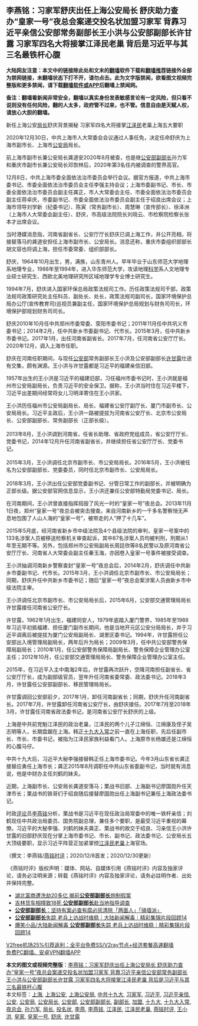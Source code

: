  <h2>李燕铭：习家军舒庆出任上海公安局长 舒庆助力查办“皇家一号”夜总会案递交投名状加盟习家军 背靠习近平亲信公安部常务副部长王小洪与公安部副部长许甘露 习家军四名大将接掌江泽民老巢 背后是习近平与其三名最铁杆心腹</h2> <p class="notice"><b>大陆网友注意：本文中的链接除此处和文末的<a href="https://github.com/bannedbook/fanqiang" >翻墙</a>软件下载和<a href="https://github.com/killgcd/justmysocks/blob/master/README.md">翻墙推荐</a>链接外全部为禁网链接，未翻墙状态下打不开，请勿点击。此为文字版禁闻，欲看图文视频完整版和更多禁闻，请下载<a href="https://github.com/bannedbook/fanqiang">翻墙软件或APP</a>后翻墙上禁闻网。</p><p>备注：翻墙看新闻非常安全，翻墙以真实身份发表敏感言论有一定风险，但只看不说则没有任何风险，翻的人太多，政府管不过来，也不管。信息自由是天赋人权，请放心大胆的翻墙。</b></p>  <div class="entry">  <p></p> <p>新任上海公安<a href="https://www.bannedbook.org/bnews/tag/%E5%B1%80%E9%95%BF/" class="st_tag internal_tag" rel="tag" title="标签 局长 下的日志">局长</a>舒庆背景揭秘 习家军四名大将接掌<a href="https://www.bannedbook.org/bnews/tag/%e6%b1%9f%e6%b3%bd%e6%b0%91/" class="st_tag internal_tag" rel="tag" title="标签 江泽民 下的日志">江泽民</a>老巢上海五大要职</p> <p>2020年12月30日&#65292;中共上海市人大常委会会议通过人事任免&#65292;决定任命舒庆为上海市副市长&#12289;上海市<a href="https://www.bannedbook.org/bnews/tag/%e5%85%ac%e5%ae%89%e5%b1%80/" class="st_tag internal_tag" rel="tag" title="标签 公安局 下的日志">公安局</a>局长&#12290;</p> <p>   前上海市副市长兼公安局长龚道安2020年8月被查&#65292;也是继<a href="https://www.bannedbook.org/bnews/tag/%e5%85%ac%e5%ae%89%e9%83%a8%e5%89%af%e9%83%a8%e9%95%bf/" class="st_tag internal_tag" rel="tag" title="标签 公安部副部长 下的日志">公安部副部长</a>孙力军和重庆市副市长兼公安局长邓恢林后&#65292;2020年第3名任内被调查的警界高官&#12290;</p> <p>12月8日&#65292;中共上海市委全面依法治市委员会举行会议&#12290;据官方报道&#65292;中共上海市委书记&#12289;市委全面依法治市委员会主任李强主持会议&#65307;上海市委副书记&#12289;市长&#12289;市委全面依法治市委员会副主任龚正&#65292;市人大常委会主任&#12289;市委全面依法治市委员会副主任蒋卓庆&#65292;市委副书记&#12289;市委全面依法治市委员会副主任于绍良出席会议&#65307;上海市领导刘学新&#65288;纪委书记&#65289;&#12289;陈寅&#65288;常务副市长&#65289;&#12289;周慧琳&#65288;宣传部长&#65289;&#12289;徐泽洲&#65288;上海市人大常委会副主任&#65289;&#12289;舒庆&#65292;市高级法院院长刘晓云&#12289;市检察院检察长张本才出席会议&#12290;</p> <p>   当时港媒消息指&#65292;河南省副省长&#12289;公安厅厅长舒庆已调上海工作&#65292;并公开亮相&#65292;将接替落马的龚道安担任上海市副市长&#12289;公安局长&#12290;消息还称&#65292;重庆市委组织部部长胡文容也将调上海&#65292;担任市委常委&#12289;组织部部长&#12290; </p>  <p>舒庆&#65292;1964年10月出生&#65292;男&#65292;满族&#65292;山东青州人&#12290;早年毕业于山东师范大学地理系地理专业&#65292;1988年至1994年&#65292;进入华东师范大学&#65292;攻读地理<span class='wp_keywordlink'><a href="https://www.bannedbook.org/forum11/topic309.html" title="禁片：“科学”的棍子" target="_blank">科学</a></span>系人文地理专业硕士研究生&#12289;西欧北美地理研究所区域地理学专业博士研究生&#12290;</p> <p>1994年7月&#65292;舒庆进入国家环保总局政策法规司工作&#12290;历任政策法规司干部&#65292;政策法规司政策研究处主任科员&#12289;副处长&#12289;处长&#65292;政策法规司副司长&#65292;国家环境保护总局办公厅(宣传教育司)巡视员兼副主任&#65292;国家环境保护总局规划与财务司司长&#65292;环境保护部规划财务司司长&#12290;</p> <p>舒庆2010年10月任中共郑州市委常委&#12289;荥阳市委书记&#65307;2011年11月任中共巩义市委书记&#65307;2014年2月&#65292;任中共新乡市委副书记&#12289;代市长&#12290;2015年3月&#65292;任中共新乡市委书记&#12290;2017年1月&#65292;出任河南省副省长&#12290;2017年7月&#65292;任河南省公安厅厅长&#12290;2020年12月&#65292;调入上海市任职&#12290; </p> <p>   舒庆在河南任职期间&#65292;与现任<a href="https://www.bannedbook.org/bnews/tag/%e5%85%ac%e5%ae%89%e9%83%a8/" class="st_tag internal_tag" rel="tag" title="标签 公安部 下的日志">公安部</a>常务副部长王小洪及公安部副部长<a href="https://www.bannedbook.org/bnews/tag/%e8%ae%b8%e7%94%98%e9%9c%b2/" class="st_tag internal_tag" rel="tag" title="标签 许甘露 下的日志">许甘露</a>仕途有交集&#65292;颇有渊源&#12290;王小洪与许甘露都是习近平的福建亲信旧部&#12290; </p> <p>1957年出生的王小洪是习近平的福建旧部&#65292;习任福州市委书记时&#65292;王小洪就是福州市公安局副局长&#65292;负责习近平的安全保卫&#12290;据称&#65292;王小洪当时住在习近平楼下&#65292;习近平出差期间经常将女儿习明泽寄住在王小洪家&#12290;</p> <p>王小洪历任福州市公安局副局长&#12289;局长&#12289;福建省公安厅副厅长&#12289;厦门市副市长&#12289;公安局局长&#12290;习近平主政后&#65292;王小洪一路被提拔为河南省公安厅长&#12289;北京市公安局长&#12289;公安部副部长&#12289;常务副部长&#65288;正部长级&#65289;&#12290;<br />&nbsp;<br />2013年8月&#65292;王小洪调到河南省&#65292;任省长助理&#12289;省政府党组成员&#65292;省公安厅厅长&#12289;党委书记&#65292;2014年12月升任河南省副省长&#65292;并继续担任省公安厅厅长&#12289;党委书记&#12290;<br />&nbsp;&nbsp; &nbsp;<br />2015年3月&#65292;王小洪调任北京市副市长&#12289;市公安局局长&#12290;2016年5月&#65292;王小洪被任名为公安部副部长&#12289;党委委员&#65292;同时任北京市副市长&#12289;公安局局长&#12290;<br />&nbsp;&nbsp; &nbsp;<br />2018年3月&#65292;王小洪出任公安部党委副书记&#12289;分管日常工作的副部长&#65292;并被明确为正部长级&#12290;据公安部官网信息显示&#65292;王小洪还兼任公安部特勤局党委书记&#12289;局长&#12290;</p>  <p>   在河南期间&#65292;王小洪曾直接指挥捣毁了风光一时的&#8220;皇家一号&#8221;夜总会&#12290;2013年11月1日夜&#65292;郑州&#8220;皇家一号&#8221;夜总会被突击搜查&#12290;来自河南新乡的一千多名警察悄无声息地包围了人山人海的&#8220;皇家一号&#8221;&#65292;被带走的人&#8220;押了十几车&#8221;&#12290;</p> <p>2015年5月底&#65292;经河南省新乡市中级法院及4个县级法院的审判&#65292;皇家一号案中的133名涉案人员被移送检察机关审查起诉&#65292;其中87名涉案人员均被判刑&#65292;刑期从1年至无期不等&#12290;另外&#65292;包括郑州市公安局副局长周廷欣等8名民警以及原河南省公安厅厅长&#12289;河南省人大常委会副主任秦玉海&#65292;亦因卷入皇家一号事件被接受调查&#12290;</p> <p>王小洪抽调河南新乡警察查封&#8220;皇家一号&#8221;夜总会后&#65292;2014年2月&#65292;舒庆调任中共新乡市委副书记&#12289;代市长&#12290;2015年3月&#65292;王小洪调任北京市副市长&#12289;市公安局局长&#65307;同期&#65292;舒庆升任中共新乡市委书记&#65307;随后&#8220;皇家一号&#8221;夜总会案涉案人员由新乡市中级法院主审&#12290;</p> <p>王小洪调任北京市副市长&#12289;市公安局局长后&#65292;2015年6月&#65292;公安部交通管理局局长许甘露接任河南省公安厅长&#12290;</p> <p>   许甘露&#65292;1962年1月出生&#65292;福建同安人&#65292;1979年底踏入厦门警界&#65292;1985年至1988年习近平初抵福建&#12289;担任厦门副市长期间&#65292;他是当地开元区公安分局局长&#65292;并于习近平调离后被提拔为厦门公安局副局长&#12289;湖里区委书记&#12290;1994年&#65292;许甘露担任公安部出入境管理局副局长&#65292;两年后升为局长&#65307;2009年3月&#65292;任中共公安部警务保障局副局长&#65307;2010年1月&#65292;任公安部警务保障局副局长&#12289;警务保障企业管理办公室主任&#65307;2012年10月&#65292;任公安部交通管理局局长&#12289;警务保障企业管理办公室主任&#12290;</p> <p>2015年&#65292;在习近平入主中南海2年后&#65292;许甘露再次跃升&#65292;空降河南担任副省长&#12289;省公安厅厅长&#65292;成为副部级官员&#65292;翌年升任河南省委常委&#12289;政法委书记&#12290;2018年3月&#65292;许甘露任公安部副部长&#12289;移民管理局局长&#12290;</p>  <p>许甘露调回公安部前夕&#65292;2017年1月&#65292;卸任河南副省长&#65307;同期&#65292;舒庆升任河南副省长&#12290;2017年7月&#65292;许甘露卸任河南省公安厅长&#65292;由舒庆接任&#12290;2017年7月至2018年3月&#65292;许甘露任河南省政法委书记&#65292;是河南省公安厅长舒庆的上级&#12290;</p> <p>   上海是中共前党魁江泽民的政治老巢&#65292;江泽民的两个儿子江绵恒&#12289;江绵康及侄子吴志明等人&#65292;长期盘踞在上海&#12290;韩正<a href="https://www.bannedbook.org/bnews/tag/%e5%8d%81%e4%b9%9d%e5%a4%a7%e5%85%a5%e5%b8%b8/" class="st_tag internal_tag" rel="tag" title="标签 十九大入常 下的日志">十九大入常</a>之前一直在上海任职&#65292;先后任副市长&#12289;市长&#12289;市委书记&#65292;被指为江泽民家族利益看门人&#12290;上海原市长杨雄还是江绵恒的心腹马仔&#12290;</p> <p>中共十九大后&#65292;习近平大秘李强接替韩正任上海市委书记&#12290;今年3月山东省长龚正接替应勇任上海市长&#65307;龚正2015年8月调职任中共山东省委副书记&#65292;当时就有消息说&#65292;他是中财办主任刘鹤的妹夫&#12290;</p> <p>近期&#65292;上海副市长&#12289;公安局长龚道安落马&#65307;栗战书旧部&#12289;上海副书记廖国勋升任天津市长&#65307;栗战书的铁哥们于绍良随后接替廖国勋出任上海副书记兼任上海政法委书记&#12290;</p> <p>时政<span class='wp_keywordlink_affiliate'><a href="https://www.bannedbook.org/bnews/comments/" title="新闻评论" target="_blank">评论</a></span>员<a href="https://www.bannedbook.org/bnews/tag/%e6%9d%8e%e7%87%95%e9%93%ad/" class="st_tag internal_tag" rel="tag" title="标签 李燕铭 下的日志">李燕铭</a>分析&#65292;栗战书是习近平在现任政治局常委中的唯一铁杆亲信&#65307;刘鹤现任中共政治局委员&#12289;国务院副总理&#65292;兼任多个要职&#65292;是最受习近平重视的幕僚&#12290;习近平的大秘李强&#12289;刘鹤的妹夫龚正&#12289;栗战书的故交于绍良&#12289;习亲信王小洪许甘露的旧部舒庆现在分掌上海市委书记&#12289;市长&#12289;副书记&#12289;政法委书记&#12289;公安局长五大顶级要职&#65292;显示习近平阵营正加紧掌控<a href="https://www.bannedbook.org/bnews/tag/%e6%b1%9f%e6%b3%bd%e6%b0%91%e8%80%81%e5%b7%a2/" class="st_tag internal_tag" rel="tag" title="标签 江泽民老巢 下的日志">江泽民老巢</a>上海官场&#12290; </p> <p>&#65288;撰文&#65306;李燕铭/<a href="https://www.bannedbook.org/bnews/tag/%e7%87%95%e9%93%ad%e6%97%b6%e8%af%84/" class="st_tag internal_tag" rel="tag" title="标签 燕铭时评 下的日志">燕铭时评</a>&#65307;2020/12/8首发&#65307;2020/12/30更新&#65289;</p>  <p>&nbsp;&#12298;燕铭时评&#12299;版权声明&#65306;媒体&#12289;网站&#12289;自媒体引用&#12298;燕铭时评&#12299;内容及独家评论&#65292;请务必注明来源&#65307;转载&#12298;燕铭时评&#12299;内容及独家评论&#65292;请务必註明作者&#12289;出处并保持完整&#12290;</p> <ul class='op-related-articles' title='相关阅读'> <li><a href='https://www.bannedbook.org/bnews/comments/20201223/1453489.html' target='_blank'>湖北富商遭洗劫20多亿 揭前<b>公安部副部长</b>炮制假案</a></li> <li><a href='https://www.bannedbook.org/bnews/baitai/20201004/1408009.html' target='_blank'>吉林货车相撞致18死 <b>公安部副部长</b>赴当地指导调查</a></li> <li><a href='https://www.bannedbook.org/bnews/baitai/20200831/1388819.html' target='_blank'><b>公安部副部长</b>：坚持有案必查有腐必惩清除「两面人」「骑墙派」</a></li> <li><a href='https://www.bannedbook.org/bnews/funmedia/20200815/1380529.html' target='_blank'><b>公安部副部长</b>失踪 老兵上访战时维稳｜大陆新闻解毒｜精彩集锦片段回顾14</a></li> <li><a href='https://www.bannedbook.org/bnews/funmedia/20200813/1379460.html' target='_blank'>爆笑小品/大陆新闻解毒 <b>公安部副部长</b>失踪 老兵上访战时维稳｜精彩集锦片段回顾14</a></li> </ul> <p class="texttj"> <a href="https://www.bannedbook.org/forum23/topic22702.html" target="_blank">V2free机场25%引荐返利：全平台免费SS/V2ray节点+经济套餐高速翻墙</a><br/> <a href="https://github.com/bannedbook/fanqiang/wiki/%E7%A6%81%E9%97%BB%E7%BD%91%E5%AE%89%E5%8D%93%E7%BF%BB%E5%A2%99%E6%96%B0%E9%97%BBAPP" target="_blank">免费PC翻墙、安卓VPN翻墙APP</a></p><p>  </p><a name='sharetosocial'></a>       <div><b>本文的图文或视频完整版</b>：<a href='https://www.bannedbook.org/bnews/comments/20201231/1458075.html'>李燕铭：习家军舒庆出任上海公安局长 舒庆助力查办“皇家一号”夜总会案递交投名状加盟习家军 背靠习近平亲信公安部常务副部长王小洪与公安部副部长许甘露 习家军四名大将接掌江泽民老巢 背后是习近平与其三名最铁杆心腹</a></div>  </div><!--END ENTRY--> <div class="postfooter"> <div>本文标签：<a href="https://www.bannedbook.org/bnews/tag/%e4%b8%8a%e6%b5%b7/" rel="tag">上海</a>, <a href="https://www.bannedbook.org/bnews/tag/%E4%B8%8A%E6%B5%B7%E5%85%AC%E5%AE%89/" rel="tag">上海公安</a>, <a href="https://www.bannedbook.org/bnews/tag/%E4%B8%8A%E6%B5%B7%E5%85%AC%E5%AE%89%E5%B1%80/" rel="tag">上海公安局</a>, <a href="https://www.bannedbook.org/bnews/tag/%e4%b8%ad%e5%85%b1%e5%8d%81%e4%b9%9d%e5%a4%a7/" rel="tag">中共十九大</a>, <a href="https://www.bannedbook.org/bnews/tag/%e4%b9%a0%e5%ae%b6%e5%86%9b/" rel="tag">习家军</a>, <a href="https://www.bannedbook.org/bnews/tag/%e4%b9%a0%e8%bf%91%e5%b9%b3/" rel="tag">习近平</a>, <a href="https://www.bannedbook.org/bnews/tag/%e4%b9%a0%e8%bf%91%e5%b9%b3%e4%ba%b2%e4%bf%a1/" rel="tag">习近平亲信</a>, <a href="https://www.bannedbook.org/bnews/tag/%e5%85%ac%e5%ae%89/" rel="tag">公安</a>, <a href="https://www.bannedbook.org/bnews/tag/%e5%85%ac%e5%ae%89%e5%b1%80/" rel="tag">公安局</a>, <a href="https://www.bannedbook.org/bnews/tag/%E5%85%AC%E5%AE%89%E5%B1%80%E9%95%BF/" rel="tag">公安局长</a>, <a href="https://www.bannedbook.org/bnews/tag/%e5%85%ac%e5%ae%89%e9%83%a8/" rel="tag">公安部</a>, <a href="https://www.bannedbook.org/bnews/tag/%e5%85%ac%e5%ae%89%e9%83%a8%e5%89%af%e9%83%a8%e9%95%bf/" rel="tag">公安部副部长</a>, <a href="https://www.bannedbook.org/bnews/tag/%e5%89%af%e9%83%a8%e9%95%bf/" rel="tag">副部长</a>, <a href="https://www.bannedbook.org/bnews/tag/%E5%8A%A0%E7%9B%9F/" rel="tag">加盟</a>, <a href="https://www.bannedbook.org/bnews/tag/%e5%8d%81%e4%b9%9d%e5%a4%a7/" rel="tag">十九大</a>, <a href="https://www.bannedbook.org/bnews/tag/%e5%8d%81%e4%b9%9d%e5%a4%a7%e5%85%a5%e5%b8%b8/" rel="tag">十九大入常</a>, <a href="https://www.bannedbook.org/bnews/tag/%e5%a4%9c%e6%80%bb%e4%bc%9a/" rel="tag">夜总会</a>, <a href="https://www.bannedbook.org/bnews/tag/%E5%AD%99%E5%8A%9B%E5%86%9B/" rel="tag">孙力军</a>, <a href="https://www.bannedbook.org/bnews/tag/%E5%B1%80%E9%95%BF/" rel="tag">局长</a>, <a href="https://www.bannedbook.org/bnews/tag/%E6%8A%95%E5%90%8D%E7%8A%B6/" rel="tag">投名状</a>, <a href="https://www.bannedbook.org/bnews/tag/%e6%9d%8e%e7%87%95/" rel="tag">李燕</a>, <a href="https://www.bannedbook.org/bnews/tag/%e6%9d%8e%e7%87%95%e9%93%ad/" rel="tag">李燕铭</a>, <a href="https://www.bannedbook.org/bnews/tag/%e6%b1%9f%e6%b3%bd%e6%b0%91/" rel="tag">江泽民</a>, <a href="https://www.bannedbook.org/bnews/tag/%e6%b1%9f%e6%b3%bd%e6%b0%91%e8%80%81%e5%b7%a2/" rel="tag">江泽民老巢</a>, <a href="https://www.bannedbook.org/bnews/tag/%e7%87%95%e9%93%ad%e6%97%b6%e8%af%84/" rel="tag">燕铭时评</a>, <a href="https://www.bannedbook.org/bnews/tag/%e7%8e%8b%e5%b0%8f%e6%b4%aa/" rel="tag">王小洪</a>, <a href="https://www.bannedbook.org/bnews/tag/%E7%9A%87%E5%AE%B6/" rel="tag">皇家</a>, <a href="https://www.bannedbook.org/bnews/tag/%e7%9a%87%e5%ae%b6%e4%b8%80%e5%8f%b7/" rel="tag">皇家一号</a>, <a href="https://www.bannedbook.org/bnews/tag/%e8%88%92%e5%ba%86/" rel="tag">舒庆</a>, <a href="https://www.bannedbook.org/bnews/tag/%e8%ae%b8%e7%94%98%e9%9c%b2/" rel="tag">许甘露</a></div>  </div><!--END POSTFOOTER--> 